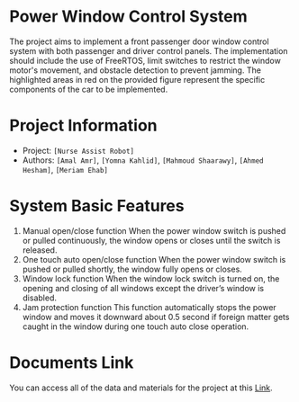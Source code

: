 # Power Window Control System
The project aims to implement a front passenger door window control system with both passenger and driver control panels. The implementation should include the use of FreeRTOS, limit switches to restrict the window motor's movement, and obstacle detection to prevent jamming. The highlighted areas in red on the provided figure represent the specific components of the car to be implemented.

# Project Information

- Project: `[Nurse Assist Robot]`
- Authors: `[Amal Amr]`, `[Yomna Kahlid]`, `[Mahmoud Shaarawy]`, `[Ahmed Hesham]`, `[Meriam Ehab]`

# System Basic Features
1. Manual open/close function
When the power window switch is pushed or pulled
continuously, the window opens or closes until the switch
is released.
2. One touch auto open/close function
When the power window switch is pushed or pulled
shortly, the window fully opens or closes.
3. Window lock function
When the window lock switch is turned on, the opening and closing of
all windows except the driver’s window is disabled.
4. Jam protection function
This function automatically stops the power window and moves it
downward about 0.5 second if foreign matter gets caught in the
window during one touch auto close operation.

# Documents Link
  
  You can access all of the data and materials for the project at this [Link](https://drive.google.com/drive/folders/1-j8wblCS6-cd9uu2KKcJjGrFtsJccECM?usp=sharing).
